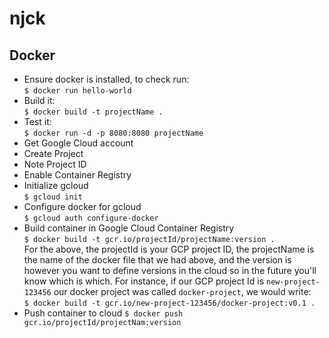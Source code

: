 # njck

## Docker
- Ensure docker is installed, to check run:  
```$ docker run hello-world```
- Build it:  
```$ docker build -t projectName .```
- Test it:  
```$ docker run -d -p 8080:8080 projectName```
- Get Google Cloud account
- Create Project
- Note Project ID
- Enable Container Registry
- Initialize gcloud  
```$ gcloud init```
- Configure docker for gcloud  
```$ gcloud auth configure-docker```
- Build container in Google Cloud Container Registry  
```$ docker build -t gcr.io/projectId/projectName:version .```  
For the above, the projectId is your GCP project ID, the projectName is the name of the docker file that we had above, and the version is however you want to define versions in the cloud so in the future you'll know which is which. For instance, if our GCP project Id is ```new-project-123456``` our docker project was called ```docker-project```, we would write:  
```$ docker build -t gcr.io/new-project-123456/docker-project:v0.1 .```
- Push container to cloud
```$ docker push gcr.io/projectId/projectNam:version```
